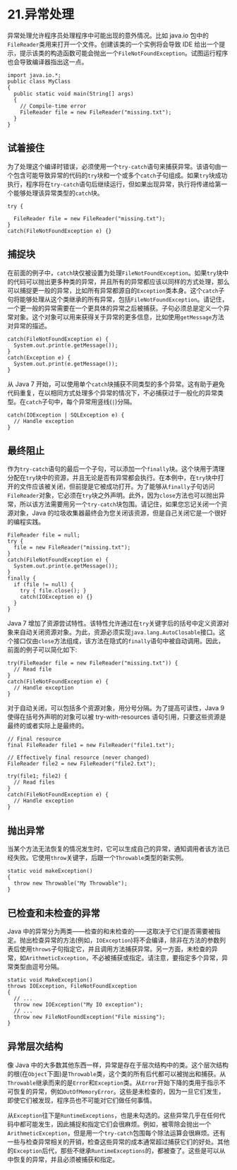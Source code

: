 # 21.异常处理

异常处理允许程序员处理程序中可能出现的意外情况。比如 java.io 包中的`FileReader`类用来打开一个文件。创建该类的一个实例将会导致 IDE 给出一个提示，提示该类的构造函数可能会抛出一个`FileNotFoundException`。试图运行程序也会导致编译器指出这一点。

```
import java.io.*;
public class MyClass
{
  public static void main(String[] args)
  {
    // Compile-time error
    FileReader file = new FileReader("missing.txt");
  }
}

```

## 试着接住

为了处理这个编译时错误，必须使用一个`try-catch`语句来捕获异常。该语句由一个包含可能导致异常的代码的`try`块和一个或多个`catch`子句组成。如果`try`块成功执行，程序将在`try-catch`语句后继续运行，但如果出现异常，执行将传递给第一个能够处理该异常类型的`catch`块。

```
try {

  FileReader file = new FileReader("missing.txt");
}
catch(FileNotFoundException e) {}

```

## 捕捉块

在前面的例子中，`catch`块仅被设置为处理`FileNotFoundException`。如果`try`块中的代码可以抛出更多种类的异常，并且所有的异常都应该以同样的方式处理，那么可以捕捉更一般的异常，比如所有异常都源自的`Exception`类本身。这个`catch`子句将能够处理从这个类继承的所有异常，包括`FileNotFoundException`。请记住，一个更一般的异常需要在一个更具体的异常之后被捕获。子句必须总是定义一个异常对象。这个对象可以用来获得关于异常的更多信息，比如使用`getMessage`方法对异常的描述。

```
catch(FileNotFoundException e) {
  System.out.print(e.getMessage());
}
catch(Exception e) {
  System.out.print(e.getMessage());
}

```

从 Java 7 开始，可以使用单个`catch`块捕获不同类型的多个异常。这有助于避免代码重复，在以相同方式处理多个异常的情况下，不必捕获过于一般化的异常类型。在`catch`子句中，每个异常用竖线(`|`)分隔。

```
catch(IOException | SQLException e) {
  // Handle exception
}

```

## 最终阻止

作为`try-catch`语句的最后一个子句，可以添加一个`finally`块。这个块用于清理分配在`try`块中的资源，并且无论是否有异常都会执行。在本例中，在`try`块中打开的文件应该被关闭，但前提是它被成功打开。为了能够从`finally`子句访问`FileReader`对象，它必须在`try`块之外声明。此外，因为`close`方法也可以抛出异常，所以该方法需要用另一个`try-catch`块包围。请记住，如果您忘记关闭一个资源对象，Java 的垃圾收集器最终会为您关闭该资源，但是自己关闭它是一个很好的编程实践。

```
FileReader file = null;
try {
  file = new FileReader("missing.txt");
}
catch(FileNotFoundException e) {
  System.out.print(e.getMessage());
}
finally {
  if (file != null) {
    try { file.close(); }
    catch(IOException e) {}
  }
}

```

Java 7 增加了资源尝试特性。该特性允许通过在`try`关键字后的括号中定义资源对象来自动关闭资源对象。为此，资源必须实现`java.lang.AutoClosable`接口。这个接口仅由`close`方法组成，该方法在隐式的`finally`语句中被自动调用。因此，前面的例子可以简化如下:

```
try(FileReader file = new FileReader("missing.txt")) {
  // Read file
}
catch(FileNotFoundException e) {
  // Handle exception
}

```

对于自动关闭，可以包括多个资源对象，用分号分隔。为了提高可读性，Java 9 使得在括号外声明的对象可以被 try-with-resources 语句引用，只要这些资源是最终的或者实际上是最终的。

```
// Final resource
final FileReader file1 = new FileReader("file1.txt");

// Effectively final resource (never changed)
FileReader file2 = new FileReader("file2.txt");

try(file1; file2) {
  // Read files
}
catch(FileNotFoundException e) {
  // Handle exception
}

```

## 抛出异常

当某个方法无法恢复的情况发生时，它可以生成自己的异常，通知调用者该方法已经失败。它使用`throw`关键字，后跟一个`Throwable`类型的新实例。

```
static void makeException()
{
  throw new Throwable("My Throwable");
}

```

## 已检查和未检查的异常

Java 中的异常分为两类——检查的和未检查的——这取决于它们是否需要被指定。抛出检查异常的方法(例如，`IOException`)将不会编译，除非在方法的参数列表后使用`throws`子句指定它，并且调用方法捕获异常。另一方面，未检查的异常，如`ArithmeticException`，不必被捕获或指定。请注意，要指定多个异常，异常类型由逗号分隔。

```
static void MakeException()
throws IOException, FileNotFoundException
{
  // ...
  throw new IOException("My IO exception");
  // ...
  throw new FileNotFoundException("File missing");
}

```

## 异常层次结构

像 Java 中的大多数其他东西一样，异常是存在于层次结构中的类。这个层次结构的根(在`Object`下面)是`Throwable`类，这个类的所有后代都可以被抛出和捕获。从`Throwable`继承而来的是`Error`和`Exception`类。从`Error`开始下降的类用于指示不可恢复的异常，例如`OutOfMemoryError`。这些是未检查的，因为一旦它们发生，即使它们被发现，程序员也不可能对它们做任何事情。

从`Exception`往下是`RuntimeExceptions`，也是未勾选的。这些异常几乎在任何代码中都可能发生，因此捕捉和指定它们会很麻烦。例如，被零除会抛出一个`ArithmeticException`，但是用一个`try-catch`包围每个除法运算会很麻烦。还有一些与检查异常相关的开销，检查这些异常的成本通常超过捕获它们的好处。其他的`Exception`后代，那些不继承`RuntimeExceptions`的，都被查了。这些是可以从中恢复的异常，并且必须被捕获和指定。